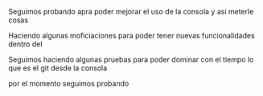 
Seguimos probando apra poder mejorar el uso de la consola y asi meterle cosas


Haciendo algunas moficiaciones para poder tener nuevas funcionalidades dentro del 

Seguimos haciendo algunas pruebas para poder dominar con el tiempo lo que es el git desde la consola

por el momento seguimos probando

